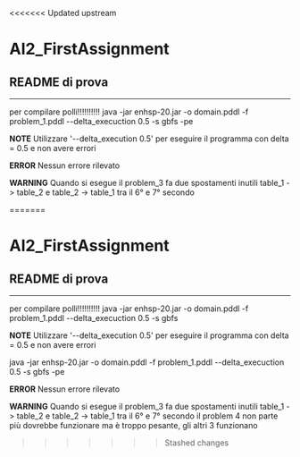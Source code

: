 <<<<<<< Updated upstream
# AI2_FirstAssignment
## README di prova
----------------------------
per compilare polli!!!!!!!!!!
java -jar enhsp-20.jar -o domain.pddl -f problem_1.pddl --delta_execuction 0.5 -s gbfs -pe

**NOTE**
Utilizzare '--delta_execution 0.5' per eseguire il programma con delta = 0.5 e non avere errori

**ERROR**
Nessun errore rilevato

**WARNING**
Quando si esegue il problem_3 fa due spostamenti inutili table_1 -> table_2 e table_2 -> table_1 tra il 6° e 7° secondo

=======
# AI2_FirstAssignment
## README di prova
----------------------------
per compilare polli!!!!!!!!!!
java -jar enhsp-20.jar -o domain.pddl -f problem_1.pddl --delta_execuction 0.5 -s gbfs

**NOTE**
Utilizzare '--delta_execution 0.5' per eseguire il programma con delta = 0.5 e non avere errori

java -jar enhsp-20.jar -o domain.pddl -f problem_1.pddl --delta_execuction 0.5 -s gbfs -pe

**ERROR**
Nessun errore rilevato

**WARNING**
Quando si esegue il problem_3 fa due spostamenti inutili table_1 -> table_2 e table_2 -> table_1 tra il 6° e 7° secondo
il problem 4 non parte più dovrebbe funzionare ma è troppo pesante, gli altri 3 funzionano
>>>>>>> Stashed changes
